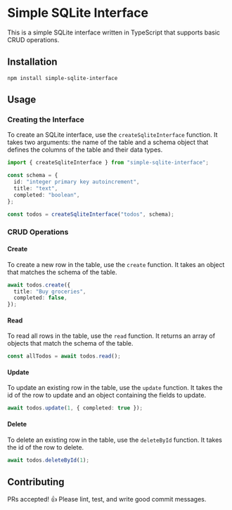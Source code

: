 # Simple SQLite Interface

This is a simple SQLite interface written in TypeScript that supports basic CRUD operations. 

## Installation

```
npm install simple-sqlite-interface
```

## Usage

### Creating the Interface

To create an SQLite interface, use the `createSqliteInterface` function. It takes two arguments: the name of the table and a schema object that defines the columns of the table and their data types.

```typescript
import { createSqliteInterface } from "simple-sqlite-interface";

const schema = {
  id: "integer primary key autoincrement",
  title: "text",
  completed: "boolean",
};

const todos = createSqliteInterface("todos", schema);
```

### CRUD Operations

#### Create

To create a new row in the table, use the `create` function. It takes an object that matches the schema of the table.

```typescript
await todos.create({
  title: "Buy groceries",
  completed: false,
});
```

#### Read

To read all rows in the table, use the `read` function. It returns an array of objects that match the schema of the table.

```typescript
const allTodos = await todos.read();
```

#### Update

To update an existing row in the table, use the `update` function. It takes the id of the row to update and an object containing the fields to update.

```typescript
await todos.update(1, { completed: true });
```

#### Delete

To delete an existing row in the table, use the `deleteById` function. It takes the id of the row to delete.

```typescript
await todos.deleteById(1);
```

## Contributing

PRs accepted! 👍 Please lint, test, and write good commit messages.